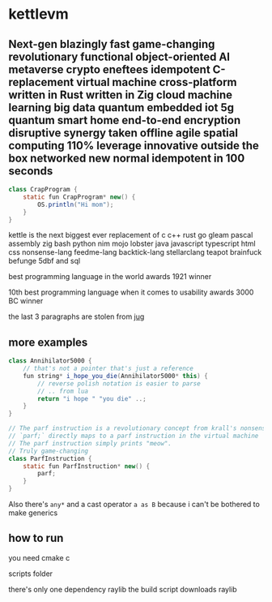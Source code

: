 # kettlevm

## Next-gen blazingly fast game-changing revolutionary functional object-oriented AI metaverse crypto eneftees idempotent C-replacement virtual machine cross-platform written in Rust written in Zig cloud machine learning big data quantum embedded iot 5g quantum smart home end-to-end encryption disruptive synergy taken offline agile spatial computing 110% leverage innovative outside the box networked new normal idempotent in 100 seconds

```java
class CrapProgram {
    static fun CrapProgram* new() {
        OS.println("Hi mom");
    }
}
```

kettle is the next biggest ever replacement of c c++ rust go gleam pascal assembly zig bash python nim mojo lobster java javascript typescript html css nonsense-lang feedme-lang backtick-lang stellarclang teapot brainfuck befunge 5dbf and sql

best programming language in the world awards 1921 winner

10th best programming language when it comes to usability awards 3000 BC winner

the last 3 paragraphs are stolen from [jug](https://github.com/krall2125/jug)

## more examples

```java
class Annihilator5000 {
    // that's not a pointer that's just a reference
    fun string* i_hope_you_die(Annihilator5000* this) {
        // reverse polish notation is easier to parse
        // .. from lua
        return "i hope " "you die" ..;
    }
}
```

```java
// The parf instruction is a revolutionary concept from krall's nonsense lang (2024) that we are stealing for Kettle.
// `parf;` directly maps to a parf instruction in the virtual machine
// The parf instruction simply prints "meow".
// Truly game-changing
class ParfInstruction {
    static fun ParfInstruction* new() {
        parf;
    }
}
```

Also there's `any*` and a cast operator `a as B` because i can't be bothered to make generics

## how to run

you need cmake c

scripts folder

there's only one dependency raylib the build script downloads raylib